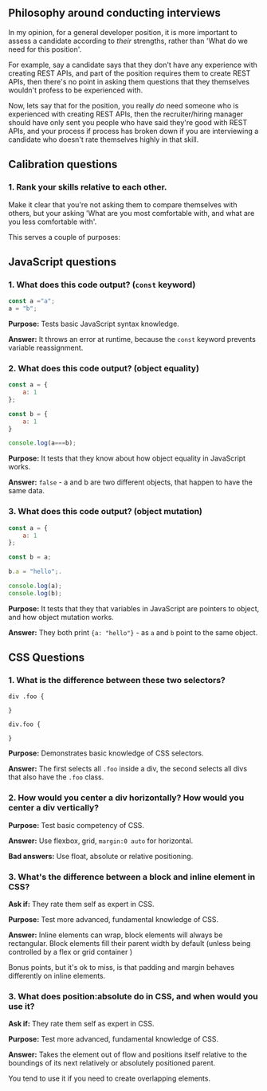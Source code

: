 ## Philosophy around conducting interviews

In my opinion, for a general developer position, it is more important to assess a candidate according to _their_ strengths, rather than 'What do we need for this position'. 

For example, say a candidate says that they don't have any experience with creating REST APIs, and part of the position requires them to create REST APIs, then there's no point in asking them questions that they themselves wouldn't profess to be experienced with. 

Now, lets say that for the position, you really _do_ need someone who is experienced with creating REST APIs, then the recruiter/hiring manager should have only sent you people who have said they're good with REST APIs, and your process if process has broken down if you are interviewing a candidate who doesn't rate themselves highly in that skill. 



## Calibration questions 

### 1. Rank your skills relative to each other. 

Make it clear that you're not asking them to compare themselves with others, but your asking 'What are you most comfortable with, and what are you less comfortable with'. 

This serves a couple of purposes: 




## JavaScript questions 

### 1. What does this code output? (`const` keyword)

```javascript
const a ="a"; 
a = "b"; 
```
**Purpose:** Tests basic JavaScript syntax knowledge. 

**Answer:** It throws an error at runtime, because the `const` keyword prevents variable reassignment. 


### 2. What does this code output? (object equality) 

```javascript 
const a = {
    a: 1
}; 

const b = {
    a: 1
}

console.log(a===b); 
```

**Purpose:** It tests that they know about how object equality in JavaScript works. 

**Answer:** `false` - a and b are two different objects, that happen to have the same data. 


### 3. What does this code output? (object mutation) 

```javascript 
const a = {
    a: 1
}; 

const b = a; 

b.a = "hello";. 

console.log(a);
console.log(b); 
```

**Purpose:** It tests that they that variables in JavaScript are pointers to object, and how object mutation works. 

**Answer:** They both print `{a: "hello"}` - as `a` and `b` point to the same object. 



## CSS Questions 

### 1. What is the difference between these two selectors? 

```
div .foo {

}

div.foo {

}
```

**Purpose:** Demonstrates basic knowledge of CSS selectors. 

**Answer:** The first selects all `.foo` inside a div, the second selects all divs that also have the `.foo` class. 


### 2. How would you center a div horizontally?  How would you center a div vertically? 

**Purpose:** Test basic competency of CSS. 

**Answer:** Use flexbox, grid, `margin:0 auto` for horizontal. 

**Bad answers:** Use float, absolute or relative positioning. 

### 3. What's the difference between a block and inline element in CSS? 

**Ask if:** They rate them self as expert in CSS. 

**Purpose:** Test more advanced, fundamental knowledge of CSS. 

**Answer:** Inline elements can wrap, block elements will always be rectangular. Block elements fill their parent width by default (unless being controlled by a flex or grid container )

Bonus points, but it's ok to miss, is that padding and margin behaves differently on inline elements. 


### 3. What does position:absolute do in CSS, and when would you use it? 

**Ask if:** They rate them self as expert in CSS. 

**Purpose:** Test more advanced, fundamental knowledge of CSS. 

**Answer:** Takes the element out of flow and positions itself relative to the boundings of its next relatively or absolutely positioned parent. 

You tend to use it if you need to create overlapping elements. 